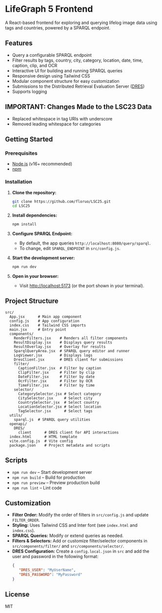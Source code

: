 # LifeGraph 5 Frontend

A React-based frontend for exploring and querying lifelog image data using tags and countries, powered by a SPARQL endpoint.

## Features

- Query a configurable SPARQL endpoint
- Filter results by tags, country, city, category, location, date, time, caption, clip, and OCR
- Interactive UI for building and running SPARQL queries
- Responsive design using Tailwind CSS
- Modular component structure for easy customization
- Submissions to the Distributed Retrieval Evaluation Server ([DRES](https://github.com/dres-dev/DRES))
- Supports logging

## IMPORTANT: Changes Made to the LSC23 Data

- Replaced whitespace in tag URIs with underscore
- Removed leading whitespace for categories

## Getting Started

### Prerequisites

- [Node.js](https://nodejs.org/) (v16+ recommended)
- [npm](https://www.npmjs.com/)

### Installation

1. **Clone the repository:**
   ```bash
   git clone https://github.com/floruo/LSC25.git
   cd LSC25
   ```

2. **Install dependencies:**
   ```bash
   npm install
   ```

3. **Configure SPARQL Endpoint:**
   - By default, the app queries `http://localhost:8080/query/sparql`.
   - To change, edit `SPARQL_ENDPOINT` in `src/config.js`.

4. **Start the development server:**
   ```bash
   npm run dev
   ```

5. **Open in your browser:**
   - Visit [http://localhost:5173](http://localhost:5173) (or the port shown in your terminal).

## Project Structure

```
src/
  App.jsx      # Main app component
  config.js    # App configuration
  index.css    # Tailwind CSS imports
  main.jsx     # Entry point
  components/
    RenderFilters.jsx    # Renders all filter components
    ResultDisplay.jsx    # Displays query results
    ResultOverlay.jsx    # Overlay for results
    SparqlQueryArea.jsx  # SPARQL query editor and runner
    LogViewer.jsx        # Displays logs
    DresClient.jsx       # DRES client for submissions
    filter/
      CaptionFilter.jsx  # Filter by caption
      ClipFilter.jsx     # Filter by clip
      DateFilter.jsx     # Filter by date
      OcrFilter.jsx      # Filter by OCR
      TimeFilter.jsx     # Filter by time
    selector/
      CategorySelector.jsx # Select category
      CitySelector.jsx     # Select city
      CountrySelector.jsx  # Select country
      LocationSelector.jsx # Select location
      TagSelector.jsx      # Select tags
  utils/
    sparql.js  # SPARQL query utilities
  openapi/
    DRES/
      client      # DRES client for API interactions
  index.html      # HTML template
  vite.config.js  # Vite config
  package.json    # Project metadata and scripts
```

## Scripts

- `npm run dev` – Start development server
- `npm run build` – Build for production
- `npm run preview` – Preview production build
- `npm run lint` – Lint code

## Customization

- **Filter Order:** Modify the order of filters in `src/config.js` and update `FILTER_ORDER`.
- **Styling:** Uses Tailwind CSS and Inter font (see `index.html` and `index.css`).
- **SPARQL Queries:** Modify or extend queries as needed.
- **Filters & Selectors:** Add or customize filter/selector components in `src/components/filter/` and `src/components/selector/`.
- **DRES Configuration:** Create a `config.local.json` in `src` and add the user and password in the following format:
   ```json
   {
      "DRES_USER": "MyUserName",
      "DRES_PASSWORD": "MyPassword"
   }
   ```

## License

MIT
